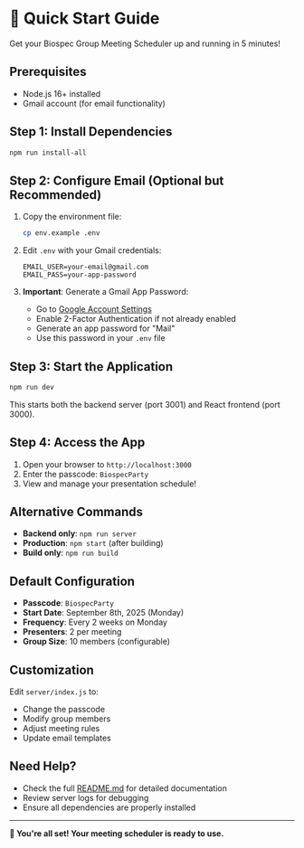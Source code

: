 # 🚀 Quick Start Guide

Get your Biospec Group Meeting Scheduler up and running in 5 minutes!

## Prerequisites

- Node.js 16+ installed
- Gmail account (for email functionality)

## Step 1: Install Dependencies

```bash
npm run install-all
```

## Step 2: Configure Email (Optional but Recommended)

1. Copy the environment file:
   ```bash
   cp env.example .env
   ```

2. Edit `.env` with your Gmail credentials:
   ```env
   EMAIL_USER=your-email@gmail.com
   EMAIL_PASS=your-app-password
   ```

3. **Important**: Generate a Gmail App Password:
   - Go to [Google Account Settings](https://myaccount.google.com/apppasswords)
   - Enable 2-Factor Authentication if not already enabled
   - Generate an app password for "Mail"
   - Use this password in your `.env` file

## Step 3: Start the Application

```bash
npm run dev
```

This starts both the backend server (port 3001) and React frontend (port 3000).

## Step 4: Access the App

1. Open your browser to `http://localhost:3000`
2. Enter the passcode: `BiospecParty`
3. View and manage your presentation schedule!

## Alternative Commands

- **Backend only**: `npm run server`
- **Production**: `npm start` (after building)
- **Build only**: `npm run build`

## Default Configuration

- **Passcode**: `BiospecParty`
- **Start Date**: September 8th, 2025 (Monday)
- **Frequency**: Every 2 weeks on Monday
- **Presenters**: 2 per meeting
- **Group Size**: 10 members (configurable)

## Customization

Edit `server/index.js` to:
- Change the passcode
- Modify group members
- Adjust meeting rules
- Update email templates

## Need Help?

- Check the full [README.md](README.md) for detailed documentation
- Review server logs for debugging
- Ensure all dependencies are properly installed

---

**🎉 You're all set! Your meeting scheduler is ready to use.**
